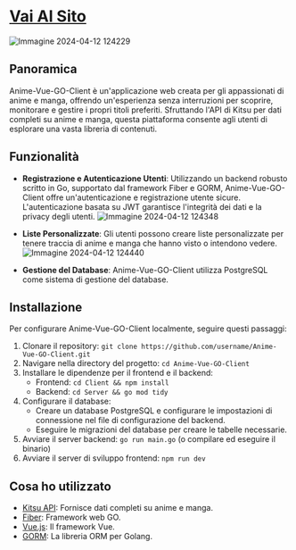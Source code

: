 # [Vai Al Sito](https://sf4nu.github.io/Anime-Vue-GO-Client/)

![Immagine 2024-04-12 124229](https://github.com/SF4NU/Anime-Vue-GO-Client/assets/129513838/a9acbbaa-9d8f-4488-acb7-ba468801d3c9)

## Panoramica

Anime-Vue-GO-Client è un'applicazione web creata per gli appassionati di anime e manga, offrendo un'esperienza senza interruzioni per scoprire, monitorare e gestire i propri titoli preferiti. Sfruttando l'API di Kitsu per dati completi su anime e manga, questa piattaforma consente agli utenti di esplorare una vasta libreria di contenuti.

## Funzionalità

- **Registrazione e Autenticazione Utenti**: Utilizzando un backend robusto scritto in Go, supportato dal framework Fiber e GORM, Anime-Vue-GO-Client offre un'autenticazione e registrazione utente sicure. L'autenticazione basata su JWT garantisce l'integrità dei dati e la privacy degli utenti.
![Immagine 2024-04-12 124348](https://github.com/SF4NU/Anime-Vue-GO-Client/assets/129513838/3de4eb55-c507-40e7-8476-8360d4eac7a7)

- **Liste Personalizzate**: Gli utenti possono creare liste personalizzate per tenere traccia di anime e manga che hanno visto o intendono vedere.
![Immagine 2024-04-12 124440](https://github.com/SF4NU/Anime-Vue-GO-Client/assets/129513838/6c553cbe-86a0-461e-942a-b82319743433)

- **Gestione del Database**: Anime-Vue-GO-Client utilizza PostgreSQL come sistema di gestione del database.

## Installazione

Per configurare Anime-Vue-GO-Client localmente, seguire questi passaggi:

1. Clonare il repository: `git clone https://github.com/username/Anime-Vue-GO-Client.git`
2. Navigare nella directory del progetto: `cd Anime-Vue-GO-Client`
3. Installare le dipendenze per il frontend e il backend:
   - Frontend: `cd Client && npm install`
   - Backend: `cd Server && go mod tidy`
4. Configurare il database:
   - Creare un database PostgreSQL e configurare le impostazioni di connessione nel file di configurazione del backend.
   - Eseguire le migrazioni del database per creare le tabelle necessarie.
5. Avviare il server backend: `go run main.go` (o compilare ed eseguire il binario)
6. Avviare il server di sviluppo frontend: `npm run dev`

## Cosa ho utilizzato

- [Kitsu API](https://kitsu.docs.apiary.io/): Fornisce dati completi su anime e manga.
- [Fiber](https://github.com/gofiber/fiber): Framework web GO.
- [Vue.js](https://vuejs.org/): Il framework  Vue.
- [GORM](https://gorm.io/): La libreria ORM per Golang.

